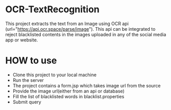 # OCR-TextRecognition
This project extracts the text from an Image using OCR api (url="https://api.ocr.space/parse/image").
This api can be integrated to reject blacklisted contents in the images uploaded in any of the social 
media app or website.


# HOW to use
- Clone this project to your local machine
- Run the server
- The project contains a form.jsp which takes image url from the source
- Provide the image url(either from an api or database)
- Fill the list of blacklisted words in blacklist.properties
- Submit query